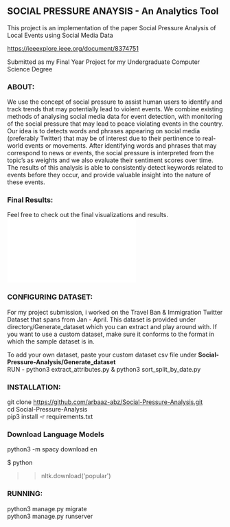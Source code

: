## SOCIAL PRESSURE ANAYSIS - An Analytics Tool

This project is an implementation of the paper
Social Pressure Analysis of Local Events using Social Media Data

https://ieeexplore.ieee.org/document/8374751

Submitted as my Final Year Project for my Undergraduate Computer Science Degree

### ABOUT:  
We use the concept of social pressure to assist human users to identify and track trends
that may potentially lead to violent events. We combine existing methods of analysing
social media data for event detection, with monitoring of the social pressure that may lead
to peace violating events in the country. Our idea is to detects words and phrases
appearing on social media (preferably Twitter) that may be of interest due to their
pertinence to real-world events or movements. After identifying words and phrases that
may correspond to news or events, the social pressure is interpreted from the topic’s as weights and we also evaluate their sentiment scores over time. The results of this analysis is able to consistently detect keywords related to events before they occur, and provide valuable insight into the nature of these events. 

### Final Results:
Feel free to check out the final visualizations and results.
![RESULTS.md](./results.md   "Final Results")

### CONFIGURING DATASET:
For my project submission, i worked on the Travel Ban & Immigration Twitter Dataset that spans from Jan - April. This dataset is provided under directory/Generate_dataset which you can extract and play around with. If you want to use a custom dataset, make sure it conforms to the format in which the sample dataset is in.

To add your own dataset, paste your custom dataset csv file under **Social-Pressure-Analysis/Generate_dataset** <br>
RUN - python3 extract_attributes.py & python3 sort_split_by_date.py

### INSTALLATION:
git clone https://github.com/arbaaz-abz/Social-Pressure-Analysis.git <br>
cd Social-Pressure-Analysis <br>
pip3 install -r requirements.txt 

### Download Language Models
python3 -m spacy download en

$ python
>> nltk.download('popular')

### RUNNING: 
python3 manage.py migrate <br>
python3 manage.py runserver <br>

